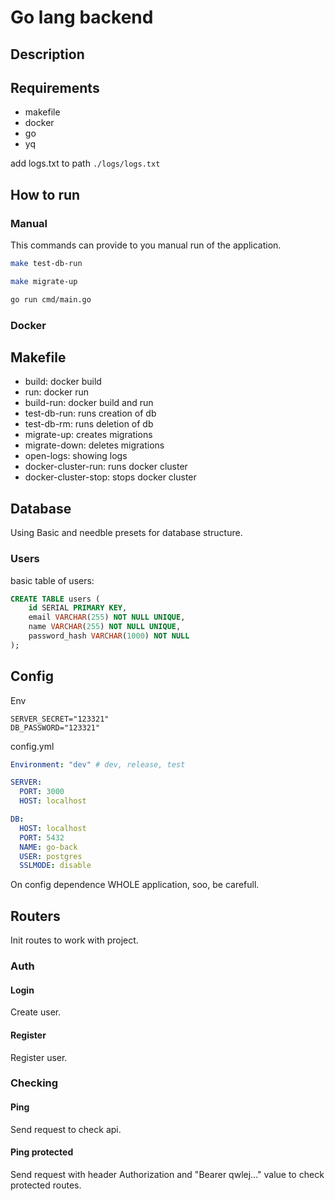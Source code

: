 # Go lang backend

## Description

## Requirements

- makefile
- docker
- go
- yq

add logs.txt to path ```./logs/logs.txt```

## How to run

### Manual

This commands can provide to you manual run of the application.

```bash
make test-db-run

make migrate-up

go run cmd/main.go
```

### Docker


## Makefile

- build: docker build
- run: docker run
- build-run: docker build and run
- test-db-run: runs creation of db
- test-db-rm: runs deletion of db
- migrate-up: creates migrations
- migrate-down: deletes migrations
- open-logs: showing logs
- docker-cluster-run: runs docker cluster
- docker-cluster-stop: stops docker cluster

## Database

Using Basic and needble presets for database structure.

### Users

basic table of users:

```sql
CREATE TABLE users (
    id SERIAL PRIMARY KEY,
    email VARCHAR(255) NOT NULL UNIQUE,
    name VARCHAR(255) NOT NULL UNIQUE,
    password_hash VARCHAR(1000) NOT NULL
);
```

## Config

Env

```dotenv
SERVER_SECRET="123321"
DB_PASSWORD="123321"
```

config.yml

```yml
Environment: "dev" # dev, release, test

SERVER:
  PORT: 3000
  HOST: localhost

DB:
  HOST: localhost
  PORT: 5432
  NAME: go-back
  USER: postgres
  SSLMODE: disable
```

On config dependence WHOLE application, soo, be carefull.

## Routers
Init routes to work with project.

### Auth

#### Login
Create user.

#### Register
Register user.

### Checking

#### Ping
Send request to check api.

#### Ping protected
Send request with header Authorization and "Bearer qwlej..." value to check protected routes.